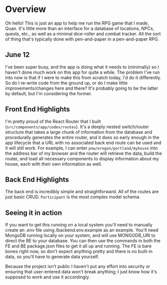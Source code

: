 # Overview

Oh hello! This is just an app to help me run the RPG game that I made, Quan. It's little more than an interface for a database of locations, NPCs, quests, etc., as well as a minimal dice-roller and combat tracker. All the sort of thing that's typically done with pen-and-paper in a pen-and-paper RPG.

## June 12
I've been super busy, and the app is doing what it needs to (minimally) so I haven't done much work on this app for quite a while. The problem I've run into now is that if I were to make this from scratch today, I'd do it differently. So do I re-write code from the ground up, or do I make little improvements/changes here and there? It's probably going to be the latter by default, but I'm considering the former.

## Front End Highlights
I'm pretty proud of the React Router that I built (`src/components/app/codex/routes`). It's a deeply nested switch/router structure that takes a large chunk of information from the database and procedurally generates the entire router, and it does so early enough in the app lifecycle that a URL with no associated back end route can be used and it will still work. For example, I can enter `pnw/oregon/portland/myhouse` into the address bar of my browser and the router will retrieve the data, build the router, and load all necessary components to display information about my house, each with their own information as well.

## Back End Highlights
The back end is incredibly simple and straightforward. All of the routes are just basic CRUD. `Participant` is the most complex model schema.

## Seeing it in action
If you want to get this running on a local system you'll need to manually create an .env file using /backend.env.example as an example. You'll need MongoDB running locally on your system, and will use MONGODB_URI to direct the BE to your database. You can then use the commands in both the FE and BE package.json files to get it all up and running. The FE is bare bones right now, so don't expect anything pretty and there is no built-in data, so you'll have to generate data yourself.

Because the project isn't public I haven't put any effort into security or ensuring that user-entered data won't break anything; I just know how it's supposed to work and use it accordingly.
